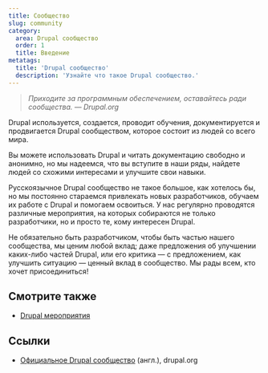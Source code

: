 ```yaml
---
title: Сообщество
slug: community
category:
  area: Drupal сообщество
  order: 1
  title: Введение
metatags:
  title: 'Drupal сообщество'
  description: 'Узнайте что такое Drupal сообщество.'
---
```


> _Приходите за программным обеспечением, оставайтесь ради сообщества._ <cite>— Drupal.org</cite>

Drupal используется, создается, проводит обучения, документируется и продвигается Drupal сообществом, которое состоит из людей со всего мира.

Вы можете использовать Drupal и читать документацию свободно и анонимно, но мы надеемся, что вы вступите в наши ряды, найдете людей со схожими интересами и улучшите свои навыки.

Русскоязычное Drupal сообщество не такое большое, как хотелось бы, но мы постоянно стараемся привлекать новых разработчиков, обучаем их работе с Drupal и помогаем освоиться. У нас регулярно проводятся различные мероприятия, на которых собираются не только разработчики, но и просто те, кому интересен Drupal. 

Не обязательно быть разработчиком, чтобы быть частью нашего сообщества, мы ценим любой вклад; даже предложения об улучшении каких-либо частей Drupal, или его критика — с предложением, как улучшить ситуацию — ценный вклад в сообщество. Мы рады всем, кто хочет присоединиться!

## Смотрите также

- [Drupal мероприятия](../events/index.md)

## Ссылки

- [Официальное Drupal сообщество](https://www.drupal.org/community) (англ.), drupal.org
